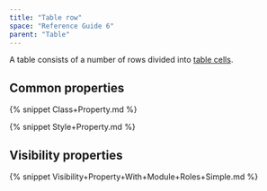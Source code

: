 ```yaml
---
title: "Table row"
space: "Reference Guide 6"
parent: "Table"
---
```



A table consists of a number of rows divided into [table cells](Table+cell).

## Common properties

{% snippet Class+Property.md %}

{% snippet Style+Property.md %}

## Visibility properties

{% snippet Visibility+Property+With+Module+Roles+Simple.md %}
